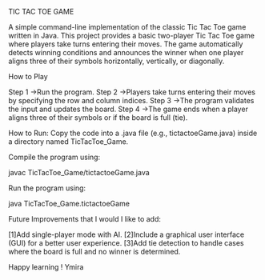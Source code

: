 TIC TAC TOE GAME

A simple command-line implementation of the classic Tic Tac Toe game written in Java.
This project provides a basic two-player Tic Tac Toe game where players take turns entering their moves. The game automatically detects winning conditions and announces the winner when one player aligns three of their symbols horizontally, vertically, or diagonally.


How to Play

Step 1 ->Run the program.
Step 2 ->Players take turns entering their moves by specifying the row and column indices.
Step 3 ->The program validates the input and updates the board.
Step 4 ->The game ends when a player aligns three of their symbols or if the board is full (tie).


How to Run:
Copy the code into a .java file (e.g., tictactoeGame.java) inside a directory named TicTacToe_Game.

Compile the program using:

javac TicTacToe_Game/tictactoeGame.java

Run the program using:

java TicTacToe_Game.tictactoeGame


Future Improvements that I would I like to add:

[1]Add single-player mode with AI.
[2]Include a graphical user interface (GUI) for a better user experience.
[3]Add tie detection to handle cases where the board is full and no winner is determined.


Happy learning !
Ymira
